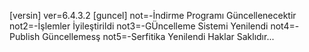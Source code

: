 [versin]
ver=6.4.3.2
[guncel]
not=-İndirme Programı Güncellenecektir
not2=-İşlemler İyileştirildi
not3=-GÜncelleme Sistemi Yenilendi
not4=-Publish Güncellemesş
not5=-Serfitika Yenilendi Haklar Saklıdır...
